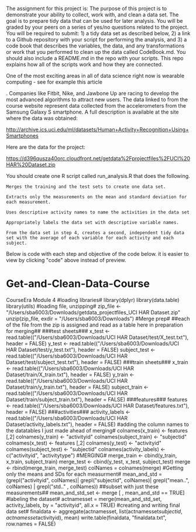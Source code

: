 The assignment for this project is:
The purpose of this project is to demonstrate your ability to collect, work with, and clean a data set. The goal is to prepare tidy data that can be used for later analysis. You will be graded by your peers on a series of yes/no questions related to the project. You will be required to submit: 1) a tidy data set as described below, 2) a link to a Github repository with your script for performing the analysis, and 3) a code book that describes the variables, the data, and any transformations or work that you performed to clean up the data called CodeBook.md. You should also include a README.md in the repo with your scripts. This repo explains how all of the scripts work and how they are connected.

One of the most exciting areas in all of data science right now is wearable computing - see for example this article 

. Companies like Fitbit, Nike, and Jawbone Up are racing to develop the most advanced algorithms to attract new users. The data linked to from the course website represent data collected from the accelerometers from the Samsung Galaxy S smartphone. A full description is available at the site where the data was obtained:

http://archive.ics.uci.edu/ml/datasets/Human+Activity+Recognition+Using+Smartphones

 

Here are the data for the project:

 https://d396qusza40orc.cloudfront.net/getdata%2Fprojectfiles%2FUCI%20HAR%20Dataset.zip

  

You should create one R script called run_analysis.R that does the following. 

    Merges the training and the test sets to create one data set.

    Extracts only the measurements on the mean and standard deviation for each measurement. 

    Uses descriptive activity names to name the activities in the data set

    Appropriately labels the data set with descriptive variable names. 

    From the data set in step 4, creates a second, independent tidy data set with the average of each variable for each activity and each subject.

Below is code with each step and objective of the code below. it is easier to view by clicking "code" above instead of preview.
# Get-and-Clean-Data-Course
CourseEra Module 4
#loading libraries#
library(dplyr)
library(data.table)
library(utils)
#loading file, unzipping#
zip_file <- "/Users/sba6003/Downloads/getdata_projectfiles_UCI HAR Dataset.zip"
unzip(zip_file, exdir = "/Users/sba6003/Downloads")
#Merge prep#
##each of the file from the zip is assigned and read as a table here in preparation for merging##
###test sheets###
x_test <- read.table(("/Users/sba6003/Downloads/UCI HAR Dataset/test/X_test.txt"), header = FALSE)
y_test <- read.table(("/Users/sba6003/Downloads/UCI HAR Dataset/test/y_test.txt"), header = FALSE)
subject_test <- read.table(("/Users/sba6003/Downloads/UCI HAR Dataset/test/subject_test.txt"), header = FALSE)
###train sheets###
x_train <- read.table(("/Users/sba6003/Downloads/UCI HAR Dataset/train/X_train.txt"), header = FALSE)
y_train <- read.table(("/Users/sba6003/Downloads/UCI HAR Dataset/train/y_train.txt"), header = FALSE)
subject_train <- read.table(("/Users/sba6003/Downloads/UCI HAR Dataset/train/subject_train.txt"), header = FALSE)
###features###
features <- read.table(("/Users/sba6003/Downloads/UCI HAR Dataset/features.txt"), header = FALSE)
###activities###
activity_labels <- read.table(("/Users/sba6003/Downloads/UCI HAR Dataset/activity_labels.txt"), header = FALSE)
#adding the column names to the datatables I just made ahead of merging#
colnames(x_train) <- features [,2]
colnames(y_train) <- "activityid"
colnames(subject_train) <- "subjectid"
colnames(x_test) <- features [,2]
colnames(y_test) <- "activityid"
colnames(subject_test) <- "subjectid"
colnames(activity_labels) <- c("activityid", "activitytype")
#MERGING#
merge_train <- cbind(y_train, x_train, subject_train)
merge_test <- cbind(y_test, x_test, subject_test)
merge <- rbind(merge_train, merge_test)
colNames = colnames(merge)
#Getting only the means and SDs for each measurment#
mean_and_std = (grepl("activityid", colNames)| grepl("subjectid", colNames)| grepl("mean..", colNames) | grepl("std.." , colNames))
##subset with just these measurements##
mean_and_std_set <- merge [ , mean_and_std == TRUE]
#labeling the dataset#
actnamesset = merge(mean_and_std_set, activity_labels, by = "activityid", all.x = TRUE)
#creating and writing final data set#
finaldata <- aggregate(actnamesset, list(actnamesset$subjectid, actnamesset$activityid), mean)
write.table(finaldata, "finaldata.txt", row.names = FALSE)

